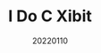 ---
title:  "I Do C Xibit"
team: "Akhil Krishna Pradeep | Amit Kumar | Angshuman Das | Pranay Dilip Gurumukhi"
tags: AR Mobile Unity

video_provider: "youtube"
video_id:

header:
    teaser: /assets/img/projects/2022/course_project_image11.png

overview: The need to communicate one's ideas the best is a fundamental need for every designer. Being able to visualize and to show the vision to others effectively is every designer's dream. To facilitate this need, our group thought we could create an AR-based application that would allow people to interact and better understand student work through digital interactive models.


project-link: 

active: "yes"
type: "course"
year: "2022"
date: 20220110


---